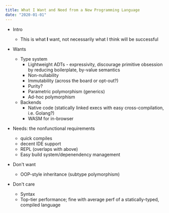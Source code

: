 ```yaml
---
title: What I Want and Need from a New Programming Language
date: "2020-01-01"
---
```


- Intro

  - This is what **I** want, not necessarily what I think will be successful

- Wants

  - Type system
    - Lightweight ADTs - expressivity, discourage primitive obsession by reducing boilerplate, by-value semantics
    - Non-nullability
    - Immutability (across the board or opt-out?)
    - Purity?
    - Parametric polymorphism (generics)
    - Ad-hoc polymorphism
  - Backends
    - Native code (statically linked execs with easy cross-compilation, i.e. Golang?)
    - WASM for in-browser

- Needs: the nonfunctional requirements

  - quick compiles
  - decent IDE support
  - REPL (overlaps with above)
  - Easy build system/depenendency management

- Don't want

  - OOP-style inheritance (subtype polymorphism)

- Don't care
  - Syntax
  - Top-tier performance; fine with average perf of a statically-typed, compiled language
